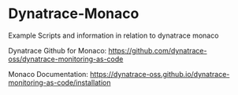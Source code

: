 # Dynatrace-Monaco
Example Scripts and information in relation to dynatrace monaco

Dynatrace Github for Monaco: https://github.com/dynatrace-oss/dynatrace-monitoring-as-code

Monaco Documentation: https://dynatrace-oss.github.io/dynatrace-monitoring-as-code/installation
